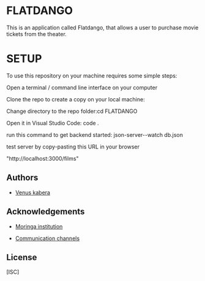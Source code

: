 # FLATDANGO
This is an application called Flatdango, that allows a user to purchase movie tickets from the theater.


# SETUP
To use this repository on your machine requires some simple steps:

Open a terminal / command line interface on your computer

Clone the repo to create a copy on your local machine:

Change directory to the repo folder:cd FLATDANGO

Open it in Visual Studio Code: code .

run this command to get backend started: json-server--watch db.json

test server by copy-pasting this URL in your browser

"http://localhost:3000/films"


## Authors

- [Venus kabera](https://github.com/venus714)


## Acknowledgements

 - [Moringa institution](https://moringaschool.com/courses/software-engineering-course-online/?gclid=EAIaIQobChMIhITYvvHJ-wIVA_Z3Ch3w1AafEAAYASAAEgI2IfD_BwE)
 
 - [Communication channels](https://app.slack.com/client/T0101L740P4/D04C40BEAG2)
 
## License

[ISC]
